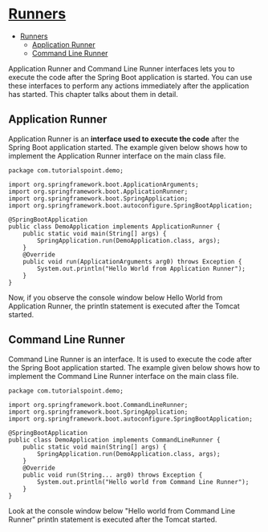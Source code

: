 # [Runners](https://www.tutorialspoint.com/spring_boot/spring_boot_runners.htm)

- [Runners](#runners)
  - [Application Runner](#application-runner)
  - [Command Line Runner](#command-line-runner)

Application Runner and Command Line Runner interfaces lets you to execute the code after the Spring Boot application is started. You can use these interfaces to perform any actions immediately after the application has started. This chapter talks about them in detail.

## Application Runner

Application Runner is an **interface used to execute the code** after the Spring Boot application started. The example given below shows how to implement the Application Runner interface on the main class file.

    package com.tutorialspoint.demo;

    import org.springframework.boot.ApplicationArguments;
    import org.springframework.boot.ApplicationRunner;
    import org.springframework.boot.SpringApplication;
    import org.springframework.boot.autoconfigure.SpringBootApplication;

    @SpringBootApplication
    public class DemoApplication implements ApplicationRunner {
        public static void main(String[] args) {
            SpringApplication.run(DemoApplication.class, args);
        }
        @Override
        public void run(ApplicationArguments arg0) throws Exception {
            System.out.println("Hello World from Application Runner");
        }
    }

Now, if you observe the console window below Hello World from Application Runner, the println statement is executed after the Tomcat started.

## Command Line Runner

Command Line Runner is an interface. It is used to execute the code after the Spring Boot application started. The example given below shows how to implement the Command Line Runner interface on the main class file.

    package com.tutorialspoint.demo;

    import org.springframework.boot.CommandLineRunner;
    import org.springframework.boot.SpringApplication;
    import org.springframework.boot.autoconfigure.SpringBootApplication;

    @SpringBootApplication
    public class DemoApplication implements CommandLineRunner {
        public static void main(String[] args) {
            SpringApplication.run(DemoApplication.class, args);
        }
        @Override
        public void run(String... arg0) throws Exception {
            System.out.println("Hello world from Command Line Runner");
        }
    }

Look at the console window below "Hello world from Command Line Runner" println statement is executed after the Tomcat started.
